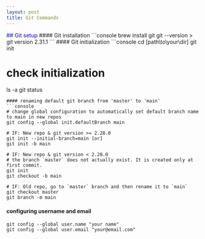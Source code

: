 ```yaml
---
layout: post
title: Git Commands
---
```

<span style="color:blue">
## Git setup
</span>
#### Git installation
```console
brew install git
git --version
> git version 2.31.1
```
#### Git initialization
```console
cd [path\to\your\dir]
git init

# check initialization
ls -a
git status
```
#### renaming default git branch from 'master' to 'main'
```console
# change global configuration to automatically set default branch name to main in new repos 
git config --global init.defaultBranch main

# IF: New repo & git version >= 2.28.0
git init --initial-branch=main [or]
git init -b main

# IF: New repo & git version < 2.28.0
# the branch `master` does not actually exist. It is created only at first commit.
git init
git checkout -b main

# IF: Old repo, go to `master` branch and then rename it to `main`
git checkout master
git branch -m main
```
#### configuring username and email
```console
git config --global user.name "your name"
git config --global user.email "your@email.com"
```
#### 
